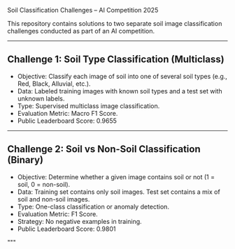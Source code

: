  Soil Classification Challenges – AI Competition 2025

This repository contains solutions to two separate soil image classification challenges conducted as part of an AI competition.

---

## Challenge 1: Soil Type Classification (Multiclass)

- Objective: Classify each image of soil into one of several soil types (e.g., Red, Black, Alluvial, etc.).
- Data: Labeled training images with known soil types and a test set with unknown labels.
- Type: Supervised multiclass image classification.
- Evaluation Metric: Macro F1 Score.
- Public Leaderboard Score: 0.9655

---

## Challenge 2: Soil vs Non-Soil Classification (Binary)

- Objective: Determine whether a given image contains soil or not (1 = soil, 0 = non-soil).
- Data: Training set contains only soil images. Test set contains a mix of soil and non-soil images.
- Type: One-class classification or anomaly detection.
- Evaluation Metric: F1 Score.
- Strategy: No negative examples in training.
- Public Leaderboard Score: 0.9801

"""
